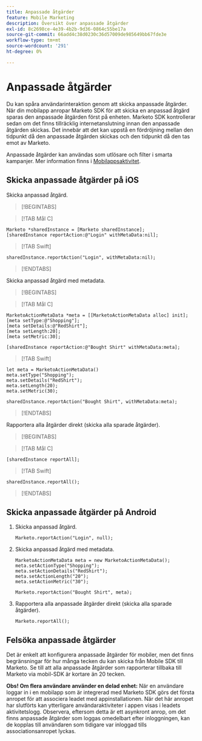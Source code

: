 ```yaml
---
title: Anpassade åtgärder
feature: Mobile Marketing
description: Översikt över anpassade åtgärder
exl-id: 8c2698ce-4e39-4b2b-9d36-0864c55be17a
source-git-commit: 66add4c38d0230c36d57009de985649bb67fde3e
workflow-type: tm+mt
source-wordcount: '291'
ht-degree: 0%

---
```


# Anpassade åtgärder

Du kan spåra användarinteraktion genom att skicka anpassade åtgärder. När din mobilapp anropar Marketo SDK för att skicka en anpassad åtgärd sparas den anpassade åtgärden först på enheten. Marketo SDK kontrollerar sedan om det finns tillräcklig internetanslutning innan den anpassade åtgärden skickas. Det innebär att det kan uppstå en fördröjning mellan den tidpunkt då den anpassade åtgärden skickas och den tidpunkt då den tas emot av Marketo.

Anpassade åtgärder kan användas som utlösare och filter i smarta kampanjer. Mer information finns i [Mobilappsaktivitet](https://experienceleague.adobe.com/sv/docs/marketo/using/product-docs/core-marketo-concepts/smart-campaigns/flow-actions/triggers-and-filters-for-mobile-smart-campaigns).

## Skicka anpassade åtgärder på iOS

Skicka anpassad åtgärd.

>[!BEGINTABS]

>[!TAB Mål C]

```
Marketo *sharedInstance = [Marketo sharedInstance];
[sharedInstance reportAction:@"Login" withMetaData:nil];
```

>[!TAB Swift]

```
sharedInstance.reportAction("Login", withMetaData:nil);
```

>[!ENDTABS]

Skicka anpassad åtgärd med metadata.

>[!BEGINTABS]

>[!TAB Mål C]

```
MarketoActionMetaData *meta = [[MarketoActionMetaData alloc] init];
[meta setType:@"Shopping"];
[meta setDetails:@"RedShirt"];
[meta setLength:20];
[meta setMetric:30];

[sharedInstance reportAction:@"Bought Shirt" withMetaData:meta];
```

>[!TAB Swift]

```
let meta = MarketoActionMetaData()
meta.setType("Shopping");
meta.setDetails("RedShirt");
meta.setLength(20);
meta.setMetric(30);

sharedInstance.reportAction("Bought Shirt", withMetaData:meta);
```

>[!ENDTABS]

Rapportera alla åtgärder direkt (skicka alla sparade åtgärder).

>[!BEGINTABS]

>[!TAB Mål C]

```
[sharedInstance reportAll];
```

>[!TAB Swift]

```
sharedInstance.reportAll();
```

>[!ENDTABS]

## Skicka anpassade åtgärder på Android

1. Skicka anpassad åtgärd.

   ```
   Marketo.reportAction("Login", null);
   ```

1. Skicka anpassad åtgärd med metadata.

   ```
   MarketoActionMetaData meta = new MarketoActionMetaData();
   meta.setActionType("Shopping");
   meta.setActionDetails("RedShirt");
   meta.setActionLength("20");
   meta.setActionMetric("30");
   
   Marketo.reportAction("Bought Shirt", meta);
   ```

1. Rapportera alla anpassade åtgärder direkt (skicka alla sparade åtgärder).

   ```
   Marketo.reportAll();
   ```

## Felsöka anpassade åtgärder

Det är enkelt att konfigurera anpassade åtgärder för mobiler, men det finns begränsningar för hur många tecken du kan skicka från Mobile SDK till Marketo. Se till att alla anpassade åtgärder som rapporterar tillbaka till Marketo via mobil-SDK är kortare än 20 tecken.

**Obs! Om flera användare använder en delad enhet:** När en användare loggar in i en mobilapp som är integrerad med Marketo SDK görs det första anropet för att associera leadet med appinstallationen. När det här anropet har slutförts kan ytterligare användaraktiviteter i appen visas i leadets aktivitetslogg. Observera, eftersom detta är ett asynkront anrop, om det finns anpassade åtgärder som loggas omedelbart efter inloggningen, kan de kopplas till användaren som tidigare var inloggad tills associationsanropet lyckas.
